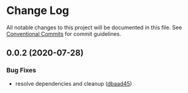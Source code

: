 # Change Log

All notable changes to this project will be documented in this file.
See [Conventional Commits](https://conventionalcommits.org) for commit guidelines.

## 0.0.2 (2020-07-28)


### Bug Fixes

* resolve dependencies and cleanup ([dbaad45](https://git-codecommit.us-west-2.amazonaws.com/v1/repos/Deathstar/commits/dbaad4561a93bfaf50b7246fd5a048912059df4f))
